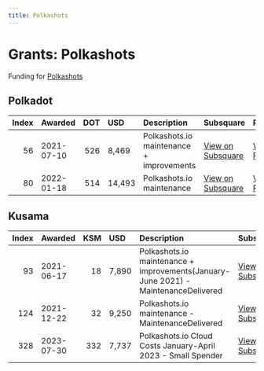 ```yaml
---
title: Polkashots
---
```

# Grants: Polkashots

Funding for [Polkashots](/data/snapshots/polkashots)

## Polkadot
|   Index | Awarded    |   DOT | USD    | Description                              | Subsquare                                                               | Polkassembly                                                         |
|--------:|:-----------|------:|:-------|:-----------------------------------------|:------------------------------------------------------------------------|:---------------------------------------------------------------------|
|      56 | 2021-07-10 |   526 | 8,469  | Polkashots.io maintenance + improvements | [View on Subsquare](https://polkadot.subsquare.io/treasury/proposal/56) | [View on Polkassembly](https://polkadot.polkassembly.io/treasury/56) |
|      80 | 2022-01-18 |   514 | 14,493 | Polkashots.io maintenance                | [View on Subsquare](https://polkadot.subsquare.io/treasury/proposal/80) | [View on Polkassembly](https://polkadot.polkassembly.io/treasury/80) |


## Kusama

|   Index | Awarded    |   KSM | USD   | Description                                                                        | Subsquare                                                              | Polkassembly                                                        |
|--------:|:-----------|------:|:------|:-----------------------------------------------------------------------------------|:-----------------------------------------------------------------------|:--------------------------------------------------------------------|
|      93 | 2021-06-17 |    18 | 7,890 | Polkashots.io maintenance + improvements(January-June 2021) - MaintenanceDelivered | [View on Subsquare](https://kusama.subsquare.io/treasury/proposal/93)  | [View on Polkassembly](https://kusama.polkassembly.io/treasury/93)  |
|     124 | 2021-12-22 |    32 | 9,250 | Polkashots.io maintenance - MaintenanceDelivered                                   | [View on Subsquare](https://kusama.subsquare.io/treasury/proposal/124) | [View on Polkassembly](https://kusama.polkassembly.io/treasury/124) |
|     328 | 2023-07-30 |   332 | 7,737 | Polkashots.io Cloud Costs January-April 2023 - Small Spender                       | [View on Subsquare](https://kusama.subsquare.io/treasury/proposal/328) | [View on Polkassembly](https://kusama.polkassembly.io/treasury/328) |
